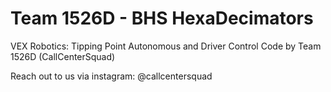 # Team 1526D - BHS HexaDecimators

VEX Robotics: Tipping Point 
Autonomous and Driver Control Code by Team 1526D (CallCenterSquad)

Reach out to us via instagram: @callcentersquad


